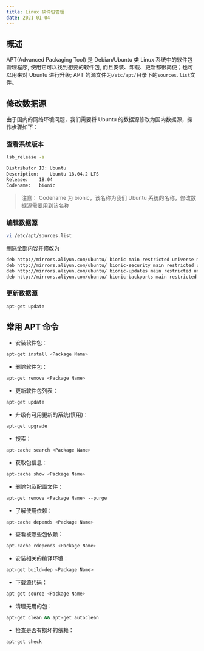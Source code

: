 ```yaml
---
title: Linux 软件包管理
date: 2021-01-04
---
```


## 概述

APT(Advanced Packaging Tool) 是 Debian/Ubuntu 类 Linux 系统中的软件包管理程序, 使用它可以找到想要的软件包, 而且安装、卸载、更新都很简便；也可以用来对 Ubuntu 进行升级; APT 的源文件为`/etc/apt/`目录下的`sources.list`文件。

## 修改数据源

由于国内的网络环境问题，我们需要将 Ubuntu 的数据源修改为国内数据源，操作步骤如下：

### 查看系统版本
```sh
lsb_release -a

Distributor ID:	Ubuntu
Description:	Ubuntu 18.04.2 LTS
Release:	18.04
Codename:	bionic
```
> 注意： Codename 为 bionic，该名称为我们 Ubuntu 系统的名称，修改数据源需要用到该名称

### 编辑数据源
```sh
vi /etc/apt/sources.list
```

删除全部内容并修改为

```sh
deb http://mirrors.aliyun.com/ubuntu/ bionic main restricted universe multiverse
deb http://mirrors.aliyun.com/ubuntu/ bionic-security main restricted universe multiverse
deb http://mirrors.aliyun.com/ubuntu/ bionic-updates main restricted universe multiverse
deb http://mirrors.aliyun.com/ubuntu/ bionic-backports main restricted universe multiverse
```

### 更新数据源
```sh
apt-get update
```

## 常用 APT 命令
+ 安装软件包：
```sh
apt-get install <Package Name>
```
+ 删除软件包：
```sh
apt-get remove <Package Name>
```
+ 更新软件包列表：
```sh
apt-get update
```

+ 升级有可用更新的系统(慎用)：
```sh
apt-get upgrade
```

+ 搜索：
```sh
apt-cache search <Package Name>
```

+ 获取包信息：
```sh
apt-cache show <Package Name>
```

+ 删除包及配置文件：
```sh
apt-get remove <Package Name> --purge
```

+ 了解使用依赖：
```sh
apt-cache depends <Package Name>
```

+ 查看被哪些包依赖：
```sh
apt-cache rdepends <Package Name>
```

+ 安装相关的编译环境：
```sh
apt-get build-dep <Package Name>
```

+ 下载源代码：
```sh
apt-get source <Package Name>
```

+ 清理无用的包：
```sh
apt-get clean && apt-get autoclean
```

+ 检查是否有损坏的依赖：
```sh
apt-get check
```
